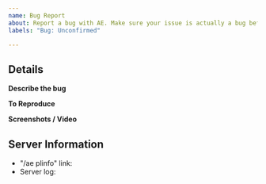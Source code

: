```yaml
---
name: Bug Report
about: Report a bug with AE. Make sure your issue is actually a bug before reporting!
labels: "Bug: Unconfirmed"

---
```


<!--

Before reporting a bug, make sure you have the latest version of the plugin.
Advanced Plugins: https://advancedplugins.net/item/1
Spigot: https://www.spigotmc.org/resources/43058/
Songoda: https://songoda.com/marketplace/product/327

Do not write inside the arrows or it will be hidden!

1.  Check whether it has already been requested or added.
     You can search the issue tracker to see if what you want has already 
     been requested and/or added to the plugin.

2.  Only put ONE bug per issue. This helps us keep track of things.

3.  Fully fill out the template. Everything other then screenshots/ videos is absolutely required.

-->



## Details

**Describe the bug**
<!-- Replace this with a clear and concise description of what the bug is. -->

**To Reproduce**
<!-- Replace this with a way to reliability reproduce the bug. Without this, the issue will not get fixed. -->

**Screenshots / Video**
<!-- If possible, add screenshots or videos to help explain/ show your problem. These are greatly appreciated. -->


## Server Information
- "/ae plinfo" link: <!-- Replace this with the command output's https://paste.md-5.net/ link -->
- Server log: <!-- Upload `logs/latest.log` to https://gist.github.com/ -->
